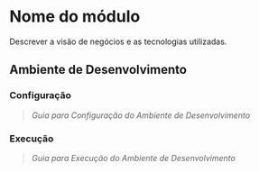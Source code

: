 # Nome do módulo #
Descrever a visão de negócios e as tecnologias utilizadas. 

## Ambiente de Desenvolvimento #

### Configuração
> _Guia para Configuração do Ambiente de Desenvolvimento_

### Execução

> _Guia para Execução do Ambiente de Desenvolvimento_